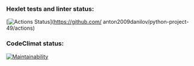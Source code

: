 ### Hexlet tests and linter status:
[![Actions Status](https://github.com/anton2009danilov/python-project-49/actions/workflows/hexlet-check.yml/badge.svg)](https://github.com/
anton2009danilov/python-project-49/actions)

### CodeClimat status:
[![Maintainability](https://api.codeclimate.com/v1/badges/61d6ad4c5bd35152e7c5/maintainability)](https://codeclimate.com/github/anton2009danilov/python-project-49/maintainability)